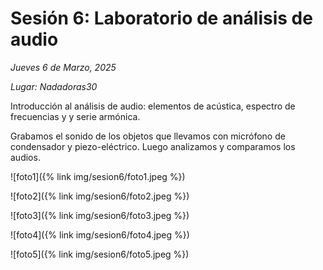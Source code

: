 # Sesión 6: Laboratorio de análisis de audio

_Jueves 6 de Marzo, 2025_

_Lugar: Nadadoras30_

Introducción al análisis de audio: elementos de acústica, espectro de frecuencias y
y serie armónica.

Grabamos el sonido de los objetos que llevamos con micrófono de condensador y piezo-eléctrico.
Luego analizamos y comparamos los audios.

![foto1]({% link img/sesion6/foto1.jpeg %})

![foto2]({% link img/sesion6/foto2.jpeg %})

![foto3]({% link img/sesion6/foto3.jpeg %})

![foto4]({% link img/sesion6/foto4.jpeg %})

![foto5]({% link img/sesion6/foto5.jpeg %})

